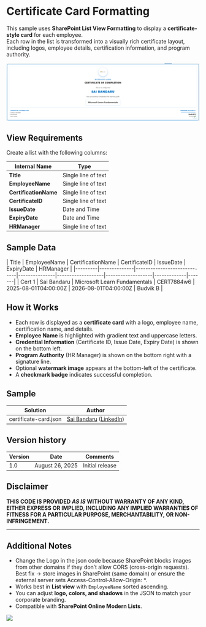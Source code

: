 # Certificate Card Formatting

This sample uses **SharePoint List View Formatting** to display a **certificate-style card** for each employee.  
Each row in the list is transformed into a visually rich certificate layout, including logos, employee details, certification information, and program authority.

![screenshot of the sample](assets/screenshot.png)

## View Requirements

Create a list with the following columns:

| Internal Name         | Type                     |
|-----------------------|--------------------------|
| **Title**             | Single line of text      |
| **EmployeeName**      | Single line of text      |
| **CertificationName** | Single line of text      |
| **CertificateID**     | Single line of text      |
| **IssueDate**         | Date and Time            |
| **ExpiryDate**        | Date and Time            |
| **HRManager**         | Single line of text      |


## Sample Data

| Title   | EmployeeName | CertificationName            | CertificateID | IssueDate           | ExpiryDate          | HRManager    |
|---------|--------------|-----------------------------|---------------|-------------------|-------------------|-------------|-------|
| Cert 1  | Sai Bandaru     | Microsoft Learn Fundamentals | CERT7884w6     | 2025-08-01T04:00:00Z | 2026-08-01T04:00:00Z | Budvik B  |

## How it Works

- Each row is displayed as a **certificate card** with a logo, employee name, certification name, and details.
- **Employee Name** is highlighted with gradient text and uppercase letters.
- **Credential Information** (Certificate ID, Issue Date, Expiry Date) is shown on the bottom left.
- **Program Authority** (HR Manager) is shown on the bottom right with a signature line.
- Optional **watermark image** appears at the bottom-left of the certificate.
- A **checkmark badge** indicates successful completion.

## Sample

Solution|Author
--------|---------
certificate-card.json | [Sai Bandaru](https://github.com/saiiiiiii) ([LinkedIn](https://www.linkedin.com/in/sai-bandaru-97a946153/))

## Version history

Version|Date|Comments
-------|----|--------
1.0|August 26, 2025|Initial release

## Disclaimer

**THIS CODE IS PROVIDED *AS IS* WITHOUT WARRANTY OF ANY KIND, EITHER EXPRESS OR IMPLIED, INCLUDING ANY IMPLIED WARRANTIES OF FITNESS FOR A PARTICULAR PURPOSE, MERCHANTABILITY, OR NON-INFRINGEMENT.**

---

## Additional Notes

- Change the Logo in the json code because SharePoint blocks images from other domains if they don’t allow CORS (cross-origin requests). Best fix → store images in SharePoint (same domain) or ensure the external server sets Access-Control-Allow-Origin: *. 
- Works best in **List view** with `EmployeeName` sorted ascending.
- You can adjust **logo, colors, and shadows** in the JSON to match your corporate branding.
- Compatible with **SharePoint Online Modern Lists**.  

<img src="https://pnptelemetry.azurewebsites.net/list-formatting/view-samples/certificate-card" />